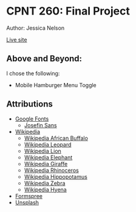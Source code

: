 # CPNT 260: Final Project
Author: Jessica Nelson

[Live site](https://jessicamnelsonn.github.io/cpnt260-final-project/)

## Above and Beyond:

I chose the following:
- Mobile Hamburger Menu Toggle

## Attributions
- [Google Fonts](https://fonts.google.com/)
   - [Josefin Sans](https://fonts.google.com/specimen/Josefin+Sans?query=josef)
- [Wikipedia](https://en.wikipedia.org/wiki/Main_Page)
   - [Wikipedia African Buffalo](https://en.wikipedia.org/wiki/African_buffalo)
   - [Wikipedia Leopard](https://en.wikipedia.org/wiki/Leopard)
   - [Wikipedia Lion](https://en.wikipedia.org/wiki/Lion)
   - [Wikipedia Elephant](https://en.wikipedia.org/wiki/Elephant)
   - [Wikipedia Giraffe](https://en.wikipedia.org/wiki/Giraffe)
   - [Wikipedia Rhinoceros](https://en.wikipedia.org/wiki/Rhinoceros)
   - [Wikipedia Hippopotamus](https://en.wikipedia.org/wiki/Hippopotamus)
   - [Wikipedia Zebra](https://en.wikipedia.org/wiki/Zebra)
   - [Wikipedia Hyena](https://en.wikipedia.org/wiki/Hyena)
- [Formspree](https://formspree.io/)
- [Unsplash](https://unsplash.com/)
